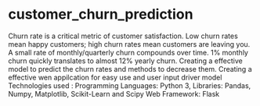 # customer_churn_prediction
Churn rate is a critical metric of customer satisfaction. Low churn rates mean happy customers; high churn rates mean customers are leaving you. A small rate of monthly/quarterly churn compounds over time. 1% monthly churn quickly translates to almost 12% yearly churn. 
Creating a effective model to predict the churn rates and methods to decrease them.
Creating a effective wen appilcation for easy use and user input driver model
Technologies used :
Programming Languages: Python 3,
Libraries: Pandas, Numpy, Matplotlib, Scikit-Learn and Scipy
Web Framework: Flask
